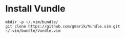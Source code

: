 # Install Vundle

```
mkdir -p ~/.vim/bundle/
git clone https://github.com/gmarik/Vundle.vim.git ~/.vim/bundle/Vundle.vim
```
